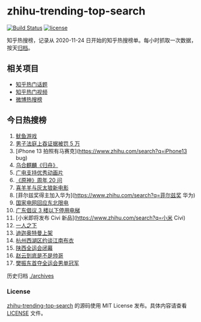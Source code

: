 # zhihu-trending-top-search

[![Build Status](https://github.com/justjavac/zhihu-trending-top-search/workflows/ci/badge.svg?branch=main)](https://github.com/justjavac/zhihu-trending-top-search/actions)
[![license](https://img.shields.io/github/license/justjavac/zhihu-trending-top-search)](https://github.com/justjavac/zhihu-trending-top-search/blob/main/LICENSE)

知乎热搜榜，记录从 2020-11-24 日开始的知乎热搜榜单。每小时抓取一次数据，按天[归档](./archives)。

## 相关项目

- [知乎热门话题](https://github.com/justjavac/zhihu-trending-hot-questions)
- [知乎热门视频](https://github.com/justjavac/zhihu-trending-hot-video)
- [微博热搜榜](https://github.com/justjavac/weibo-trending-hot-search)

## 今日热搜榜

<!-- BEGIN -->
<!-- 最后更新时间 Tue Sep 28 2021 05:04:52 GMT+0800 (China Standard Time) -->

1. [鱿鱼游戏](https://www.zhihu.com/search?q=鱿鱼游戏)
1. [男子法庭上吞证据被罚 5 万](https://www.zhihu.com/search?q=吞证据)
1. [iPhone 13 拍照有马赛克](https://www.zhihu.com/search?q=iPhone13 bug)
1. [乌合麒麟《归舟》](https://www.zhihu.com/search?q=乌合麒麟)
1. [广电支持优秀动画片](https://www.zhihu.com/search?q=动画片)
1. [《原神》周年 20 问](https://www.zhihu.com/search?q=原神)
1. [喜羊羊与灰太狼新电影](https://www.zhihu.com/search?q=喜羊羊与灰太狼)
1. [菲尔兹奖得主加入华为](https://www.zhihu.com/search?q=菲尔兹奖 华为)
1. [国家电网回应东北限电](https://www.zhihu.com/search?q=东北限电)
1. [广东倡议 3 楼以下停用电梯](https://www.zhihu.com/search?q=电梯停用)
1. [小米即将发布 Civi 新品](https://www.zhihu.com/search?q=小米 Civi)
1. [一人之下](https://www.zhihu.com/search?q=一人之下)
1. [迪迦奥特曼上架](https://www.zhihu.com/search?q=迪迦奥特曼)
1. [杭州西湖区约谈江南布衣](https://www.zhihu.com/search?q=江南布衣)
1. [陕西全运会闭幕](https://www.zhihu.com/search?q=全运会)
1. [赵云到底是不是帅哥](https://www.zhihu.com/search?q=赵云)
1. [樊振东首夺全运会男单冠军](https://www.zhihu.com/search?q=樊振东)

<!-- END -->

历史归档 [./archives](./archives)

### License

[zhihu-trending-top-search](https://github.com/justjavac/zhihu-trending-top-search)
的源码使用 MIT License 发布。具体内容请查看 [LICENSE](./LICENSE) 文件。
